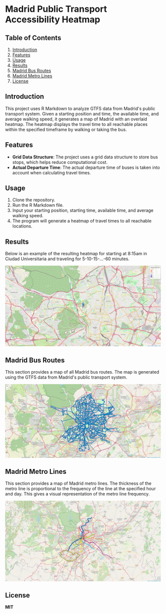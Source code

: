 # Madrid Public Transport Accessibility Heatmap

## Table of Contents
1. [Introduction](#introduction)
2. [Features](#features)
3. [Usage](#usage)
4. [Results](#results)
5. [Madrid Bus Routes](#madrid-bus-routes)
6. [Madrid Metro Lines](#madrid-metro-lines)
8. [License](#license)

## Introduction

This project uses R Markdown to analyze GTFS data from Madrid's public transport system. Given a starting position and time, the available time, and average walking speed, it generates a map of Madrid with an overlaid heatmap. The heatmap displays the travel time to all reachable places within the specified timeframe by walking or taking the bus.

## Features

- **Grid Data Structure**: The project uses a grid data structure to store bus stops, which helps reduce computational cost.
- **Actual Departure Time**: The actual departure time of buses is taken into account when calculating travel times.

## Usage

1. Clone the repository.
2. Run the R Markdown file.
3. Input your starting position, starting time, available time, and average walking speed.
4. The program will generate a heatmap of travel times to all reachable locations.

## Results

Below is an example of the resulting heatmap for starting at 8:15am in Ciudad Universitaria and traveling for 5-10-15-...-60 minutes.

![Acessibility Madrid map](./results/CIU/CIU.gif)

## Madrid Bus Routes

This section provides a map of all Madrid bus routes. The map is generated using the GTFS data from Madrid's public transport system.

![Madrid bus routes map](./results/EMT.png)

## Madrid Metro Lines

This section provides a map of Madrid metro lines. The thickness of the metro line is proportional to the frequency of the line at the specified hour and day. This gives a visual representation of the metro line frequency.

![Madrid metro lines map](./results/metro.png)

## License

**MIT**
